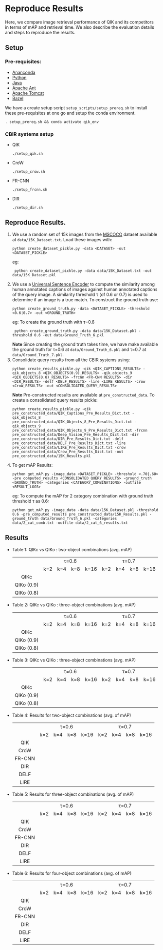 # Reproduce Results
Here, we compare image retrieval performance of QIK and its competitors in terms of mAP and retrieval time. We also describe the evaluation details and steps to reproduce the results. 

## Setup
### Pre-requisites:
* [Ananconda](https://docs.anaconda.com/anaconda/install/)
* [Python](https://www.python.org/downloads/release/python-360/)
* [Java](https://www.java.com/en/download/)
* [Apache Ant](https://ant.apache.org/bindownload.cgi)
* [Apache Tomcat](https://tomcat.apache.org/download-90.cgi)
* [Bazel](https://docs.bazel.build/versions/master/install-ubuntu.html)

We have a create setup script `setup_scripts/setup_prereq.sh` to install these pre-requisites at one go and setup the conda environment.
```
. setup_prereq.sh && conda activate qik_env
```

### CBIR systems setup 
* QIK
    ```
    ./setup_qik.sh 
    ```
* CroW
    ```
    ./setup_crow.sh
    ```
* FR-CNN
    ```
    ./setup_frcnn.sh 
    ```
* DIR
    ```
    ./setup_dir.sh
    ```
## Reproduce Results.
1. We use a random set of 15k images from the [MSCOCO](https://cocodataset.org/#home) dataset available at `data/15K_Dataset.txt`. Load these images with:  
    ```
    python create_dataset_pickle.py -data <DATASET> -out <DATASET_PICKLE> 
    ```
   eg: 
   ```
    python create_dataset_pickle.py -data data/15K_Dataset.txt -out data/15K_Dataset.pkl 
    ```
2. We use a [Universal Sentence Encoder](https://tfhub.dev/google/universal-sentence-encoder/1) to compute the similarity among human annotated captions of images against human annotated captions of the query image. A similarity threshold τ (of 0.6 or 0.7) is used to determine if an image is a true match. To construct the ground truth use:
    ```
    python create_ground_truth.py -data <DATASET_PICKLE> -threshold <0.6|0.7> -out <GROUND_TRUTH> 
    ```
   eg: To create the ground truth with τ=0.6
   ```
    python create_ground_truth.py -data data/15K_Dataset.pkl -threshold 0.6 -out data/Ground_Truth_6.pkl
    ```
   **Note** Since creating the ground truth takes time, we have make available the ground truth for τ=0.6 at `data/Ground_Truth_6.pkl` and τ=0.7 at `data/Ground_Truth_7.pkl`.
3. Consolidate query results from all the CBIR systems using:
    ```
    python create_results_pickle.py -qik <QIK_CAPTIONS_RESULTS> -qik_objects_8 <QIK_OBJECTS(0.9)_RESULTS> -qik_objects_9 <QIK_OBJECTS(0.8)_RESULTS> -frcnn <FR-CNN RESULTS> -dir <DIR_RESULTS> -delf <DELF_RESULTS> -lire <LIRE RESULTS> -crow <CroW_RESULTS> -out <CONSOLIDATED_QUERY_RESULTS> 
    ```
   **Note** Pre-constructed results are available at `pre_constructed_data`. To create a consolidated query results pickle:
    ```
    python create_results_pickle.py -qik pre_constructed_data/QIK_Captions_Pre_Results_Dict.txt -qik_objects_8 pre_constructed_data/QIK_Objects_8_Pre_Results_Dict.txt -qik_objects_9 pre_constructed_data/QIK_Objects_9_Pre_Results_Dict.txt -frcnn pre_constructed_data/Deep_Vision_Pre_Results_Dict.txt -dir pre_constructed_data/DIR_Pre_Results_Dict.txt -delf pre_constructed_data/DELF_Pre_Results_Dict.txt -lire pre_constructed_data/LIRE_Pre_Results_Dict.txt -crow pre_constructed_data/Crow_Pre_Results_Dict.txt -out pre_constructed_data/15K_Results.pkl
    ```
4. To get mAP Results:
    ```
    python get_mAP.py -image_data <DATASET_PICKLE> -threshold <.70|.60> -pre_computed_results <CONSOLIDATED_QUERY_RESULTS> -ground_truth <GROUND_TRUTH> -categories <CATEGORY_COMBINATIONS> -outfile <RESULT_LOGS> 
    ```
    eg: To compute the mAP for 2 category combination with ground truth threshold τ as 0.6:
    ```
    python get_mAP.py -image_data -data data/15K_Dataset.pkl -threshold 0.6 -pre_computed_results pre_constructed_data/15K_Results.pkl -ground_truth data/Ground_Truth_6.pkl -categories data/2_cat_comb.txt -outfile data/2_cat_6_results.txt
    ```

## Results
* Table 1:  QIKc vs QIKo : two-object combinations (avg. mAP)
    <table>
        <tr>
            <td rowspan="2"></td>
            <td align="center" colspan="4">τ=0.6</td>
            <td align="center" colspan="4">τ=0.7</td>
        </tr>
        <tr>
            <td align="center">k=2</td>
            <td align="center">k=4</td>
            <td align="center">k=8</td>
            <td align="center">k=16</td>
            <td align="center">k=2</td>
            <td align="center">k=4</td>
            <td align="center">k=8</td>
            <td align="center">k=16</td>
        </tr>
        <tr>
            <td align="center">QIKc</td>
            <td align="center"></td>
            <td align="center"></td>
            <td align="center"></td>
            <td align="center"></td>
            <td align="center"></td>
            <td align="center"></td>
            <td align="center"></td>
            <td align="center"></td>
        </tr>
        <tr>
            <td align="center">QIKo (0.9)</td>
            <td align="center"></td>
            <td align="center"></td>
            <td align="center"></td>
            <td align="center"></td>
            <td align="center"></td>
            <td align="center"></td>
            <td align="center"></td>
            <td align="center"></td>
        </tr>
        <tr>
            <td align="center">QIKo (0.8)</td>
            <td align="center"></td>
            <td align="center"></td>
            <td align="center"></td>
            <td align="center"></td>
            <td align="center"></td>
            <td align="center"></td>
            <td align="center"></td>
            <td align="center"></td>
        </tr>
    </table>

* Table 2:  QIKc vs QIKo : three-object combinations (avg. mAP)
    <table>
        <tr>
            <td rowspan="2"></td>
            <td align="center" colspan="4">τ=0.6</td>
            <td align="center" colspan="4">τ=0.7</td>
        </tr>
        <tr>
            <td align="center">k=2</td>
            <td align="center">k=4</td>
            <td align="center">k=8</td>
            <td align="center">k=16</td>
            <td align="center">k=2</td>
            <td align="center">k=4</td>
            <td align="center">k=8</td>
            <td align="center">k=16</td>
        </tr>
        <tr>
            <td align="center">QIKc</td>
            <td align="center"></td>
            <td align="center"></td>
            <td align="center"></td>
            <td align="center"></td>
            <td align="center"></td>
            <td align="center"></td>
            <td align="center"></td>
            <td align="center"></td>
        </tr>
        <tr>
            <td align="center">QIKo (0.9)</td>
            <td align="center"></td>
            <td align="center"></td>
            <td align="center"></td>
            <td align="center"></td>
            <td align="center"></td>
            <td align="center"></td>
            <td align="center"></td>
            <td align="center"></td>
        </tr>
        <tr>
            <td align="center">QIKo (0.8)</td>
            <td align="center"></td>
            <td align="center"></td>
            <td align="center"></td>
            <td align="center"></td>
            <td align="center"></td>
            <td align="center"></td>
            <td align="center"></td>
            <td align="center"></td>
        </tr>
    </table>

* Table 3:  QIKc vs QIKo : three-object combinations (avg. mAP)
    <table>
        <tr>
            <td rowspan="2"></td>
            <td align="center" colspan="4">τ=0.6</td>
            <td align="center" colspan="4">τ=0.7</td>
        </tr>
        <tr>
            <td align="center">k=2</td>
            <td align="center">k=4</td>
            <td align="center">k=8</td>
            <td align="center">k=16</td>
            <td align="center">k=2</td>
            <td align="center">k=4</td>
            <td align="center">k=8</td>
            <td align="center">k=16</td>
        </tr>
        <tr>
            <td align="center">QIKc</td>
            <td align="center"></td>
            <td align="center"></td>
            <td align="center"></td>
            <td align="center"></td>
            <td align="center"></td>
            <td align="center"></td>
            <td align="center"></td>
            <td align="center"></td>
        </tr>
        <tr>
            <td align="center">QIKo (0.9)</td>
            <td align="center"></td>
            <td align="center"></td>
            <td align="center"></td>
            <td align="center"></td>
            <td align="center"></td>
            <td align="center"></td>
            <td align="center"></td>
            <td align="center"></td>
        </tr>
        <tr>
            <td align="center">QIKo (0.8)</td>
            <td align="center"></td>
            <td align="center"></td>
            <td align="center"></td>
            <td align="center"></td>
            <td align="center"></td>
            <td align="center"></td>
            <td align="center"></td>
            <td align="center"></td>
        </tr>
    </table>

*  Table 4: Results for two-object combinations (avg. of mAP)
    <table>
        <tr>
            <td rowspan="2"></td>
            <td align="center" colspan="4">τ=0.6</td>
            <td align="center" colspan="4">τ=0.7</td>
        </tr>
        <tr>
            <td align="center">k=2</td>
            <td align="center">k=4</td>
            <td align="center">k=8</td>
            <td align="center">k=16</td>
            <td align="center">k=2</td>
            <td align="center">k=4</td>
            <td align="center">k=8</td>
            <td align="center">k=16</td>
        </tr>
        <tr>
            <td align="center">QIK</td>
            <td align="center"></td>
            <td align="center"></td>
            <td align="center"></td>
            <td align="center"></td>
            <td align="center"></td>
            <td align="center"></td>
            <td align="center"></td>
            <td align="center"></td>
        </tr>
        <tr>
            <td align="center">CroW</td>
            <td align="center"></td>
            <td align="center"></td>
            <td align="center"></td>
            <td align="center"></td>
            <td align="center"></td>
            <td align="center"></td>
            <td align="center"></td>
            <td align="center"></td>
        </tr>
        <tr>
            <td align="center">FR-CNN</td>
            <td align="center"></td>
            <td align="center"></td>
            <td align="center"></td>
            <td align="center"></td>
            <td align="center"></td>
            <td align="center"></td>
            <td align="center"></td>
            <td align="center"></td>
        </tr>
        <tr>
            <td align="center">DIR</td>
            <td align="center"></td>
            <td align="center"></td>
            <td align="center"></td>
            <td align="center"></td>
            <td align="center"></td>
            <td align="center"></td>
            <td align="center"></td>
            <td align="center"></td>
        </tr>
        <tr>
            <td align="center">DELF</td>
            <td align="center"></td>
            <td align="center"></td>
            <td align="center"></td>
            <td align="center"></td>
            <td align="center"></td>
            <td align="center"></td>
            <td align="center"></td>
            <td align="center"></td>
        </tr>
        <tr>
            <td align="center">LIRE</td>
            <td align="center"></td>
            <td align="center"></td>
            <td align="center"></td>
            <td align="center"></td>
            <td align="center"></td>
            <td align="center"></td>
            <td align="center"></td>
            <td align="center"></td>
        </tr>
    </table>

*  Table 5: Results for three-object combinations (avg. of mAP)
    <table>
        <tr>
            <td rowspan="2"></td>
            <td align="center" colspan="4">τ=0.6</td>
            <td align="center" colspan="4">τ=0.7</td>
        </tr>
        <tr>
            <td align="center">k=2</td>
            <td align="center">k=4</td>
            <td align="center">k=8</td>
            <td align="center">k=16</td>
            <td align="center">k=2</td>
            <td align="center">k=4</td>
            <td align="center">k=8</td>
            <td align="center">k=16</td>
        </tr>
        <tr>
            <td align="center">QIK</td>
            <td align="center"></td>
            <td align="center"></td>
            <td align="center"></td>
            <td align="center"></td>
            <td align="center"></td>
            <td align="center"></td>
            <td align="center"></td>
            <td align="center"></td>
        </tr>
        <tr>
            <td align="center">CroW</td>
            <td align="center"></td>
            <td align="center"></td>
            <td align="center"></td>
            <td align="center"></td>
            <td align="center"></td>
            <td align="center"></td>
            <td align="center"></td>
            <td align="center"></td>
        </tr>
        <tr>
            <td align="center">FR-CNN</td>
            <td align="center"></td>
            <td align="center"></td>
            <td align="center"></td>
            <td align="center"></td>
            <td align="center"></td>
            <td align="center"></td>
            <td align="center"></td>
            <td align="center"></td>
        </tr>
        <tr>
            <td align="center">DIR</td>
            <td align="center"></td>
            <td align="center"></td>
            <td align="center"></td>
            <td align="center"></td>
            <td align="center"></td>
            <td align="center"></td>
            <td align="center"></td>
            <td align="center"></td>
        </tr>
        <tr>
            <td align="center">DELF</td>
            <td align="center"></td>
            <td align="center"></td>
            <td align="center"></td>
            <td align="center"></td>
            <td align="center"></td>
            <td align="center"></td>
            <td align="center"></td>
            <td align="center"></td>
        </tr>
        <tr>
            <td align="center">LIRE</td>
            <td align="center"></td>
            <td align="center"></td>
            <td align="center"></td>
            <td align="center"></td>
            <td align="center"></td>
            <td align="center"></td>
            <td align="center"></td>
            <td align="center"></td>
        </tr>
    </table>

*  Table 6: Results for four-object combinations (avg. of mAP)
    <table>
        <tr>
            <td rowspan="2"></td>
            <td align="center" colspan="4">τ=0.6</td>
            <td align="center" colspan="4">τ=0.7</td>
        </tr>
        <tr>
            <td align="center">k=2</td>
            <td align="center">k=4</td>
            <td align="center">k=8</td>
            <td align="center">k=16</td>
            <td align="center">k=2</td>
            <td align="center">k=4</td>
            <td align="center">k=8</td>
            <td align="center">k=16</td>
        </tr>
        <tr>
            <td align="center">QIK</td>
            <td align="center"></td>
            <td align="center"></td>
            <td align="center"></td>
            <td align="center"></td>
            <td align="center"></td>
            <td align="center"></td>
            <td align="center"></td>
            <td align="center"></td>
        </tr>
        <tr>
            <td align="center">CroW</td>
            <td align="center"></td>
            <td align="center"></td>
            <td align="center"></td>
            <td align="center"></td>
            <td align="center"></td>
            <td align="center"></td>
            <td align="center"></td>
            <td align="center"></td>
        </tr>
        <tr>
            <td align="center">FR-CNN</td>
            <td align="center"></td>
            <td align="center"></td>
            <td align="center"></td>
            <td align="center"></td>
            <td align="center"></td>
            <td align="center"></td>
            <td align="center"></td>
            <td align="center"></td>
        </tr>
        <tr>
            <td align="center">DIR</td>
            <td align="center"></td>
            <td align="center"></td>
            <td align="center"></td>
            <td align="center"></td>
            <td align="center"></td>
            <td align="center"></td>
            <td align="center"></td>
            <td align="center"></td>
        </tr>
        <tr>
            <td align="center">DELF</td>
            <td align="center"></td>
            <td align="center"></td>
            <td align="center"></td>
            <td align="center"></td>
            <td align="center"></td>
            <td align="center"></td>
            <td align="center"></td>
            <td align="center"></td>
        </tr>
        <tr>
            <td align="center">LIRE</td>
            <td align="center"></td>
            <td align="center"></td>
            <td align="center"></td>
            <td align="center"></td>
            <td align="center"></td>
            <td align="center"></td>
            <td align="center"></td>
            <td align="center"></td>
        </tr>
    </table>